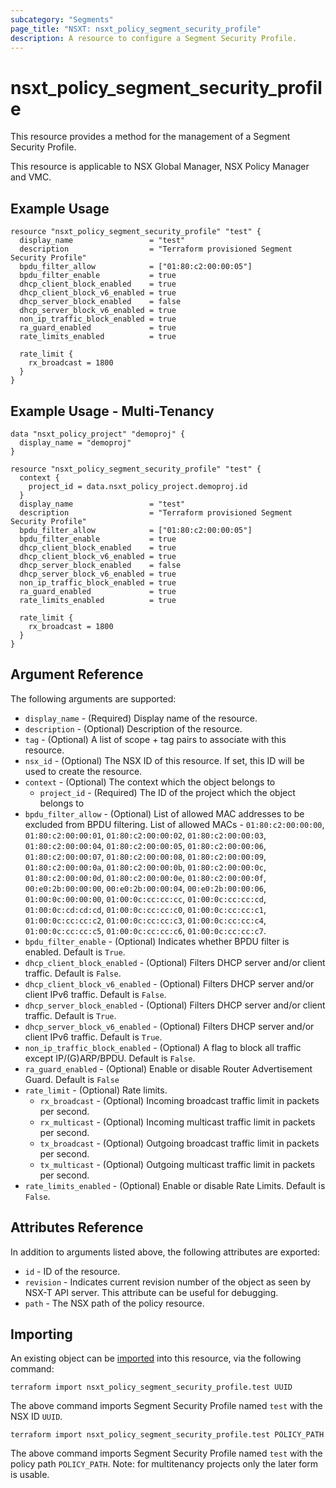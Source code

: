 ```yaml
---
subcategory: "Segments"
page_title: "NSXT: nsxt_policy_segment_security_profile"
description: A resource to configure a Segment Security Profile.
---
```


# nsxt_policy_segment_security_profile

This resource provides a method for the management of a Segment Security Profile.

This resource is applicable to NSX Global Manager, NSX Policy Manager and VMC.

## Example Usage

```hcl
resource "nsxt_policy_segment_security_profile" "test" {
  display_name                 = "test"
  description                  = "Terraform provisioned Segment Security Profile"
  bpdu_filter_allow            = ["01:80:c2:00:00:05"]
  bpdu_filter_enable           = true
  dhcp_client_block_enabled    = true
  dhcp_client_block_v6_enabled = true
  dhcp_server_block_enabled    = false
  dhcp_server_block_v6_enabled = true
  non_ip_traffic_block_enabled = true
  ra_guard_enabled             = true
  rate_limits_enabled          = true

  rate_limit {
    rx_broadcast = 1800
  }
}
```

## Example Usage - Multi-Tenancy

```hcl
data "nsxt_policy_project" "demoproj" {
  display_name = "demoproj"
}

resource "nsxt_policy_segment_security_profile" "test" {
  context {
    project_id = data.nsxt_policy_project.demoproj.id
  }
  display_name                 = "test"
  description                  = "Terraform provisioned Segment Security Profile"
  bpdu_filter_allow            = ["01:80:c2:00:00:05"]
  bpdu_filter_enable           = true
  dhcp_client_block_enabled    = true
  dhcp_client_block_v6_enabled = true
  dhcp_server_block_enabled    = false
  dhcp_server_block_v6_enabled = true
  non_ip_traffic_block_enabled = true
  ra_guard_enabled             = true
  rate_limits_enabled          = true

  rate_limit {
    rx_broadcast = 1800
  }
}
```

## Argument Reference

The following arguments are supported:

* `display_name` - (Required) Display name of the resource.
* `description` - (Optional) Description of the resource.
* `tag` - (Optional) A list of scope + tag pairs to associate with this resource.
* `nsx_id` - (Optional) The NSX ID of this resource. If set, this ID will be used to create the resource.
* `context` - (Optional) The context which the object belongs to
    * `project_id` - (Required) The ID of the project which the object belongs to
* `bpdu_filter_allow` - (Optional) List of allowed MAC addresses to be excluded from BPDU filtering. List of allowed MACs - `01:80:c2:00:00:00`, `01:80:c2:00:00:01`, `01:80:c2:00:00:02`, `01:80:c2:00:00:03`, `01:80:c2:00:00:04`, `01:80:c2:00:00:05`, `01:80:c2:00:00:06`, `01:80:c2:00:00:07`, `01:80:c2:00:00:08`, `01:80:c2:00:00:09`, `01:80:c2:00:00:0a`, `01:80:c2:00:00:0b`, `01:80:c2:00:00:0c`, `01:80:c2:00:00:0d`, `01:80:c2:00:00:0e`, `01:80:c2:00:00:0f`, `00:e0:2b:00:00:00`, `00:e0:2b:00:00:04`, `00:e0:2b:00:00:06`, `01:00:0c:00:00:00`, `01:00:0c:cc:cc:cc`, `01:00:0c:cc:cc:cd`, `01:00:0c:cd:cd:cd`, `01:00:0c:cc:cc:c0`, `01:00:0c:cc:cc:c1`, `01:00:0c:cc:cc:c2`, `01:00:0c:cc:cc:c3`, `01:00:0c:cc:cc:c4`, `01:00:0c:cc:cc:c5`, `01:00:0c:cc:cc:c6`, `01:00:0c:cc:cc:c7`.
* `bpdu_filter_enable` - (Optional) Indicates whether BPDU filter is enabled. Default is `True`.
* `dhcp_client_block_enabled` - (Optional) Filters DHCP server and/or client traffic. Default is `False`.
* `dhcp_client_block_v6_enabled` - (Optional) Filters DHCP server and/or client IPv6 traffic. Default is `False`.
* `dhcp_server_block_enabled` - (Optional) Filters DHCP server and/or client traffic. Default is `True`.
* `dhcp_server_block_v6_enabled` - (Optional) Filters DHCP server and/or client IPv6 traffic. Default is `True`.
* `non_ip_traffic_block_enabled` - (Optional) A flag to block all traffic except IP/(G)ARP/BPDU. Default is `False`.
* `ra_guard_enabled` - (Optional) Enable or disable Router Advertisement Guard. Default is `False`
* `rate_limit` - (Optional) Rate limits.
    * `rx_broadcast` - (Optional) Incoming broadcast traffic limit in packets per second.
    * `rx_multicast` - (Optional) Incoming multicast traffic limit in packets per second.
    * `tx_broadcast` - (Optional) Outgoing broadcast traffic limit in packets per second.
    * `tx_multicast` - (Optional) Outgoing multicast traffic limit in packets per second.
* `rate_limits_enabled` - (Optional) Enable or disable Rate Limits. Default is `False`.

## Attributes Reference

In addition to arguments listed above, the following attributes are exported:

* `id` - ID of the resource.
* `revision` - Indicates current revision number of the object as seen by NSX-T API server. This attribute can be useful for debugging.
* `path` - The NSX path of the policy resource.

## Importing

An existing object can be [imported][docs-import] into this resource, via the following command:

[docs-import]: https://developer.hashicorp.com/terraform/cli/import

```shell
terraform import nsxt_policy_segment_security_profile.test UUID
```

The above command imports Segment Security Profile named `test` with the NSX ID `UUID`.

```shell
terraform import nsxt_policy_segment_security_profile.test POLICY_PATH
```

The above command imports Segment Security Profile named `test` with the policy path `POLICY_PATH`.
Note: for multitenancy projects only the later form is usable.
